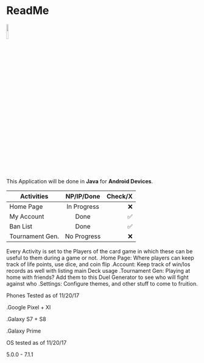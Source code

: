 # ReadMe #

<img src="https://files.gamebanana.com/img/ico/sprays/render_170.png" width="10%" height="10%" />

This Application will be done in __Java__ for __Android Devices__.

| Activities      | NP/IP/Done    |Check/X|
| -------------   |:-------------:| -----:|
|  Home Page      | In Progress   |  ❌  |
| My Account      | Done          |  ✅  |
| Ban List        | Done          |  ✅  |
| Tournament Gen. | No Progress   |  ❌  |

Every Activity is set to the Players of the card game in which these can be useful to them during a game or not.
.Home Page: Where players can keep track of life points, use dice, and coin flip
.Account: Keep track of win/los records as well with listing main Deck usage 
.Tournament Gen: Playing at home with friends? Add them to this Duel Generator to see who will fight against who
.Settings: Configure themes, and other stuff to come to fruition.

Phones Tested as of 11/20/17


  .Google Pixel + Xl

  .Galaxy S7 + S8

  .Galaxy Prime


OS tested as of 11/20/17


  5.0.0 - 7.1.1
